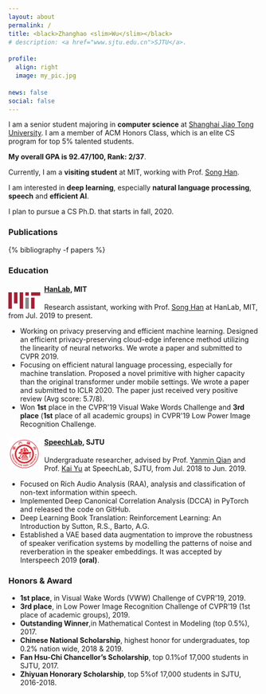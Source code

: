 ```yaml
---
layout: about
permalink: /
title: <black>Zhanghao <slim>Wu</slim></black>
# description: <a href="www.sjtu.edu.cn">SJTU</a>.

profile:
  align: right
  image: my_pic.jpg

news: false
social: false
---
```



I am a senior student majoring in **computer science** at [Shanghai Jiao Tong University](http://en.sjtu.edu.cn). I am a member of ACM Honors Class, which is an elite CS program for top 5% talented students. 

**My overall GPA is 92.47/100, Rank: 2/37**.

Currently, I am a **visiting student** at MIT, working with Prof. [Song Han](https://songhan.mit.edu).

I am interested in **deep learning**, especially **natural language processing**, **speech** and **efficient AI**.

I plan to pursue a CS Ph.D. that starts in fall, 2020.

### Publications
{% bibliography -f papers %}

### Education

<img src="assets/img/mit.png"
  width="64"
  height="33.2"
  style="float:left; margin:18px 8px 0px 0px"> 
#### [**HanLab**](https://songhan.mit.edu), MIT
Research assistant, working with Prof. [Song Han](https://songhan.mit.edu) at HanLab, MIT, from Jul. 2019 to present.
* Working on privacy preserving and efficient machine learning. Designed an efficient privacy-preserving cloud-edge inference method utilizing the linearity of neural networks. We wrote a paper and submitted to CVPR 2019.
* Focusing on efficient natural language processing, especially for machine translation. Proposed a novel primitive with higher capacity than the original transformer under mobile settings. We wrote a paper and submitted to ICLR 2020. The paper just received very positive review (Avg score: 5.7/8).
* Won **1st** place in the CVPR'19 Visual Wake Words Challenge and **3rd place** (**1st** place of all academic groups) in CVPR'19 Low Power Image Recognition Challenge.

<img src="assets/img/sjtu.png"
  width="64"
  height="64"
  style="float:left; margin:5px 8px 0px 0px"> 
#### [**SpeechLab**](https://speechlab.sjtu.edu.cn/), SJTU
Undergraduate researcher, advised by Prof. [Yanmin Qian](https://speechlab.sjtu.edu.cn/members/yanmin_qian) and Prof. [Kai Yu](https://speechlab.sjtu.edu.cn/members/kai_yu) at SpeechLab, SJTU, from Jul. 2018 to Jun. 2019.
* Focused on Rich Audio Analysis (RAA), analysis and classification of non-text information within speech.
* Implemented Deep Canonical Correlation Analysis (DCCA) in PyTorch and released the code on GitHub.
* Deep Learning Book Translation: Reinforcement Learning: An Introduction by Sutton, R.S., Barto, A.G.
* Established a VAE based data augmentation to improve the robustness of speaker verification systems by modelling the patterns of noise and reverberation in the speaker embeddings. It was accepted by Interspeech 2019 **(oral)**.

### Honors & Award
* **1st place**, in Visual Wake Words (VWW) Challenge of CVPR'19, 2019.
* **3rd place**, in Low Power Image Recognition Challenge of CVPR'19 (1st place of academic groups), 2019.
* **Outstanding Winner**,in Mathematical Contest in Modeling (top 0.5%), 2017.
* **Chinese National Scholarship**, highest honor for undergraduates, top 0.2% nation wide, 2018 & 2019.
* **Fan Hsu-Chi Chancellor’s Scholarship**, top 0.1%of 17,000 students in SJTU, 2017.
* **Zhiyuan Honorary Scholarship**, top 5%of 17,000 students in SJTU, 2016-2018.

